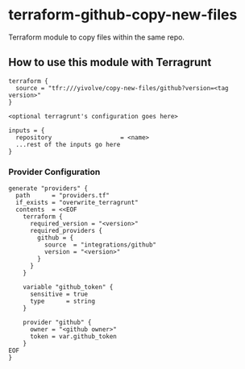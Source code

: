 # terraform-github-copy-new-files

Terraform module to copy files within the same repo.

## How to use this module with Terragrunt

```hcl
terraform {
  source = "tfr:///yivolve/copy-new-files/github?version=<tag version>"
}

<optional terragrunt's configuration goes here>

inputs = {
  repository                   = <name>
  ...rest of the inputs go here
}

```

### Provider Configuration

```hcl
generate "providers" {
  path      = "providers.tf"
  if_exists = "overwrite_terragrunt"
  contents  = <<EOF
    terraform {
      required_version = "<version>"
      required_providers {
        github = {
          source  = "integrations/github"
          version = "<version>"
        }
      }
    }

    variable "github_token" {
      sensitive = true
      type      = string
    }

    provider "github" {
      owner = "<github owner>"
      token = var.github_token
    }
EOF
}
```

